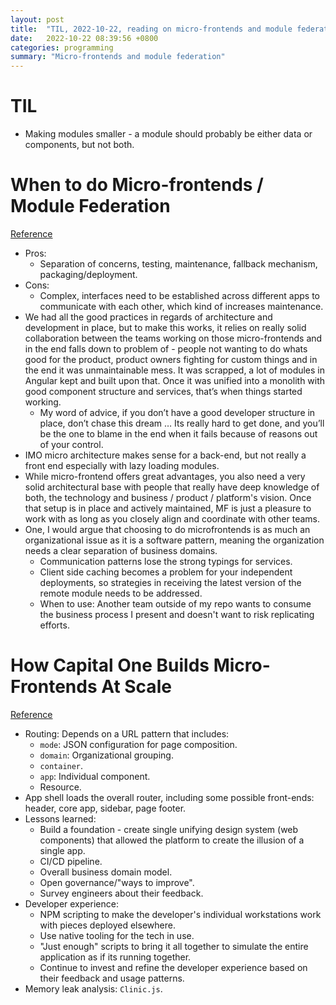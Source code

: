 ```yaml
---
layout: post
title:  "TIL, 2022-10-22, reading on micro-frontends and module federation"
date:   2022-10-22 08:39:56 +0800
categories: programming
summary: "Micro-frontends and module federation"
---
```


# TIL

- Making modules smaller - a module should probably be either data or components, but not both.

# When to do Micro-frontends / Module Federation
[Reference](https://www.reddit.com/r/Angular2/comments/ul7ykr/when_to_do_microfrontends_module_federation/)

- Pros:
  - Separation of concerns, testing, maintenance, fallback mechanism, packaging/deployment.
- Cons:
  - Complex, interfaces need to be established across different apps to communicate with each other, which kind of increases maintenance.
- We had all the good practices in regards of architecture and development in place, but to make this works, it relies on really solid collaboration between the teams working on those micro-frontends and in the end falls down to problem of - people not wanting to do whats good for the product, product owners fighting for custom things and in the end it was unmaintainable mess. It was scrapped, a lot of modules in Angular kept and built upon that. Once it was unified into a monolith with good component structure and services, that’s when things started working.
  - My word of advice, if you don’t have a good developer structure in place, don’t chase this dream … Its really hard to get done, and you’ll be the one to blame in the end when it fails because of reasons out of your control.
- IMO micro architecture makes sense for a back-end, but not really a front end especially with lazy loading modules.
- While micro-frontend offers great advantages, you also need a very solid architectural base with people that really have deep knowledge of both, the technology and business / product / platform's vision. Once that setup is in place and actively maintained, MF is just a pleasure to work with as long as you closely align and coordinate with other teams.
- One, I would argue that choosing to do microfrontends is as much an organizational issue as it is a software pattern, meaning the organization needs a clear separation of business domains.
  - Communication patterns lose the strong typings for services.
  - Client side caching becomes a problem for your independent deployments, so strategies in receiving the latest version of the remote module needs to be addressed.
  - When to use: Another team outside of my repo wants to consume the business process I present and doesn't want to risk replicating efforts.

# How Capital One Builds Micro-Frontends At Scale
[Reference](https://www.capitalone.com/tech/software-engineering/loosely-coupled-micro-frontends-with-nodejs/)

- Routing: Depends on a URL pattern that includes:
  - `mode`: JSON configuration for page composition.
  - `domain`: Organizational grouping.
  - `container`.
  - `app`: Individual component.
  - Resource.
- App shell loads the overall router, including some possible front-ends: header, core app, sidebar, page footer.
- Lessons learned:
  - Build a foundation - create single unifying design system (web components) that allowed the platform to create the illusion of a single app.
  - CI/CD pipeline.
  - Overall business domain model.
  - Open governance/"ways to improve".
  - Survey engineers about their feedback.
- Developer experience:
  - NPM scripting to make the developer's individual workstations work with pieces deployed elsewhere.
  - Use native tooling for the tech in use.
  - "Just enough" scripts to bring it all together to simulate the entire application as if its running together.
  - Continue to invest and refine the developer experience based on their feedback and usage patterns.
- Memory leak analysis: `Clinic.js`.
